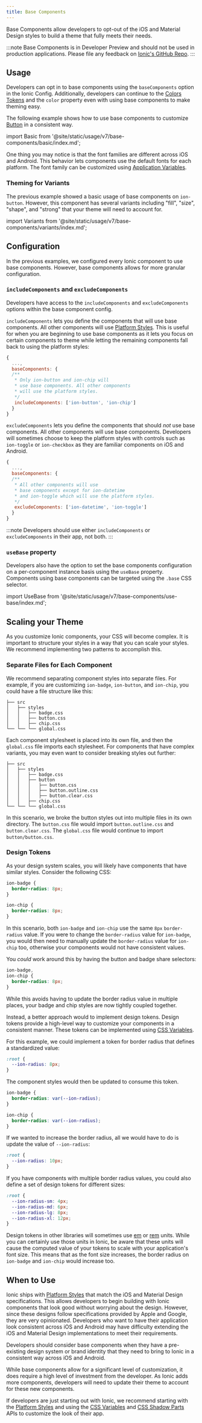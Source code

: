 ```yaml
---
title: Base Components
---
```


Base Components allow developers to opt-out of the iOS and Material Design styles to build a theme that fully meets their needs.

:::note
Base Components is in Developer Preview and should not be used in production applications. Please file any feedback on [Ionic's GitHub Repo](https://github.com/ionic-team/ionic-framework/issues).
:::

## Usage

Developers can opt in to base components using the `baseComponents` option in the Ionic Config. Additionally, developers can continue to the [Colors Tokens](./colors) and the `color` property even with using base components to make theming easy.

The following example shows how to use base components to customize [Button](../api/button) in a consistent way.

import Basic from '@site/static/usage/v7/base-components/basic/index.md';

<Basic />


One thing you may notice is that the font families are different across iOS and Android. This behavior lets components use the default fonts for each platform. The font family can be customized using [Application Variables](./advanced#application-variables).

### Theming for Variants

The previous example showed a basic usage of base components on `ion-button`. However, this component has several variants including "fill", "size", "shape", and "strong" that your theme will need to account for.

import Variants from '@site/static/usage/v7/base-components/variants/index.md';

<Variants />


## Configuration

In the previous examples, we configured every Ionic component to use base components. However, base components allows for more granular configuration.

### `includeComponents` and `excludeComponents`

 Developers have access to the `includeComponents` and `excludeComponents`  options within the base component config.

`includeComponents` lets you define the components that will use base components. All other components will use [Platform Styles](./platform-styles). This is useful for when you are beginning to use base components as it lets you focus on certain components to theme while letting the remaining components fall back to using the platform styles:


```js
{
  ...,
  baseComponents: {
  /**
   * Only ion-button and ion-chip will
   * use base components. All other components
   * will use the platform styles.
   */
   includeComponents: ['ion-button', 'ion-chip']
  }
}
```

`excludeComponents` lets you define the components that should _not_ use base components. All other components will use base components. Developers will sometimes choose to keep the platform styles with controls such as `ion-toggle` or `ion-checkbox` as they are familiar components on iOS and Android.

```js
{
  ...,
  baseComponents: {
  /**
   * All other components will use
   * base components except for ion-datetime
   * and ion-toggle which will use the platform styles.
   */
   excludeComponents: ['ion-datetime', 'ion-toggle']
  }
}
```

:::note
Developers should use either `includeComponents` or `excludeComponents` in their app, not both.
:::

### `useBase` property

Developers also have the option to set the base components configuration on a per-component instance basis using the `useBase` property. Components using base components can be targeted using the `.base` CSS selector.

import UseBase from '@site/static/usage/v7/base-components/use-base/index.md';

<UseBase />
  


## Scaling your Theme

As you customize Ionic components, your CSS will become complex. It is important to structure your styles in a way that you can scale your styles. We recommend implementing two patterns to accomplish this.

### Separate Files for Each Component

We recommend separating component styles into separate files. For example, if you are customizing `ion-badge`, `ion-button`, and `ion-chip`, you could have a file structure like this:

```
├── src
│   ├── styles
│   │   ├── badge.css
│   │   ├── button.css
│   │   ├── chip.css
└── └── └── global.css
```

Each component stylesheet is placed into its own file, and then the `global.css` file imports each stylesheet. For components that have complex variants, you may even want to consider breaking styles out further:

```
├── src
│   ├── styles
│   │   ├── badge.css
│   │   ├── button
│   │   │   ├── button.css
│   │   │   ├── button.outline.css
│   │   │   ├── button.clear.css
│   │   ├── chip.css
└── └── └── global.css
```

In this scenario, we broke the button styles out into multiple files in its own directory. The `button.css` file would import `button.outline.css` and `button.clear.css`. The `global.css` file would continue to import `button/button.css`.

### Design Tokens

As your design system scales, you will likely have components that have similar styles. Consider the following CSS:


```css title="badge.css"
ion-badge {
  border-radius: 8px;
}
```

```css title="chip.css"
ion-chip {
  border-radius: 8px;
}
```

In this scenario, both `ion-badge` and `ion-chip` use the same `8px` `border-radius` value. If you were to change the `border-radius` value for `ion-badge`, you would then need to manually update the `border-radius` value for `ion-chip` too, otherwise your components would not have consistent values.

You _could_ work around this by having the button and badge share selectors:

```css title="badge-chip-please-do-not-do-this.css"
ion-badge,
ion-chip {
  border-radius: 8px;
}
```

While this avoids having to update the border radius value in multiple places, your badge and chip styles are now tightly coupled together.

Instead, a better approach would to implement design tokens. Design tokens provide a high-level way to customize your components in a consistent manner. These tokens can be implemented using [CSS Variables](./css-variables).

For this example, we could implement a token for border radius that defines a standardized value:

```css title="tokens.css"
:root {
  --ion-radius: 8px;
}
```

The component styles would then be updated to consume this token.

```css title="badge.css"
ion-badge {
  border-radius: var(--ion-radius);
}
```

```css title="chip.css"
ion-chip {
  border-radius: var(--ion-radius);
}
```

If we wanted to increase the border radius, all we would have to do is update the value of `--ion-radius`: 

```css title="tokens.css"
:root {
  --ion-radius: 10px;
}
```

If you have components with multiple border radius values, you could also define a set of design tokens for different sizes:

```css title="tokens.css"
:root {
  --ion-radius-sm: 4px;
  --ion-radius-md: 6px;
  --ion-radius-lg: 8px;
  --ion-radius-xl: 12px;
}
```

Design tokens in other libraries will sometimes use [em](https://developer.mozilla.org/en-US/docs/Web/CSS/font-size#ems) or [rem](https://developer.mozilla.org/en-US/docs/Web/CSS/font-size#rems) units. While you can certainly use those units in Ionic, be aware that these units will cause the computed value of your tokens to scale with your application's font size. This means that as the font size increases, the border radius on `ion-badge` and `ion-chip` would increase too.


## When to Use

Ionic ships with [Platform Styles](./platform-styles) that match the iOS and Material Design specifications. This allows developers to begin building with Ionic components that look good without worrying about the design. However, since these designs follow specifications provided by Apple and Google, they are very opinionated. Developers who want to have their application look consistent across iOS and Android may have difficulty extending the iOS and Material Design implementations to meet their requirements.

Developers should consider base components when they have a pre-existing design system or brand identity that they need to bring to Ionic in a consistent way across iOS and Android.

While base components allow for a significant level of customization, it does require a high level of investment from the developer. As Ionic adds more components, developers will need to update their theme to account for these new components.

If developers are just starting out with Ionic, we recommend starting with the [Platform Styles](./platform-styles) and using the [CSS Variables](./css-variables) and [CSS Shadow Parts](./css-shadow-parts) APIs to customize the look of their app.